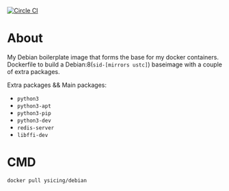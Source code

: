 [![Circle CI](https://circleci.com/gh/ysicing/docker-debian.svg?style=svg)](https://circleci.com/gh/ysicing/docker-debian)
# About
My Debian boilerplate image that forms the base for my docker containers.
Dockerfile to build a Debian:8(`sid-[mirrors ustc]`) baseimage with a couple of extra packages.

 Extra packages && Main packages:

- `python3`
- `python3-apt`
- `python3-pip`
- `python3-dev`
- `redis-server`
- `libffi-dev`

# CMD

```
docker pull ysicing/debian
```
